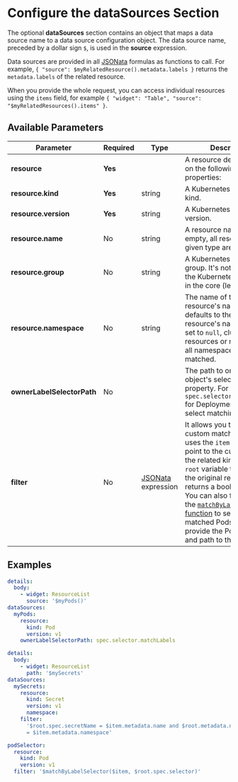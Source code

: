 # Configure the dataSources Section

The optional **dataSources** section contains an object that maps a data source name to a data source configuration object. The data source name, preceded by a dollar sign `$`, is used in the **source** expression.

Data sources are provided in all [JSONata](100-jsonata.md) formulas as functions to call. For example, `{ "source": $myRelatedResource().metadata.labels }` returns the `metadata.labels` of the related resource.

When you provide the whole request, you can access individual resources using the `items` field, for example `{ "widget": "Table", "source": "$myRelatedResources().items" }`.

## Available Parameters

| Parameter                  | Required | Type                             | Description                                                                                                                                                                                                                                                                                                                                                                                                                      |
|----------------------------|----------|----------------------------------|----------------------------------------------------------------------------------------------------------------------------------------------------------------------------------------------------------------------------------------------------------------------------------------------------------------------------------------------------------------------------------------------------------------------------------|
| **resource**               | **Yes**  |                                  | A resource defined based on the following properties:                                                                                                                                                                                                                                                                                                                                                                            |
| **resource.kind**          | **Yes**  | string                           | A Kubernetes resource kind.                                                                                                                                                                                                                                                                                                                                                                                                      |
| **resource.version**       | **Yes**  | string                           | A Kubernetes resource version.                                                                                                                                                                                                                                                                                                                                                                                                   |
| **resource.name**          | No       | string                           | A resource name. If left empty, all resources of a given type are matched.                                                                                                                                                                                                                                                                                                                                                       |
| **resource.group**         | No       | string                           | A Kubernetes resource group. It's not provided for the Kubernetes resources in the core (legacy) group.                                                                                                                                                                                                                                                                                                                          |
| **resource.namespace**     | No       | string                           | The name of the resource's namespace. It defaults to the original resource's namespace. If set to `null`, cluster-wide resources or resources in all namespaces are matched.                                                                                                                                                                                                                                                     |
| **ownerLabelSelectorPath** | No       |                                  | The path to original object's selector type property. For example, `spec.selector.matchLabels` for Deployment, used to select matching Pods.                                                                                                                                                                                                                                                                                     |
| **filter**                 | No       | [JSONata](100-jsonata.md) expression | It allows you to write a custom matching logic. It uses the `item` variable to point to the current item of the related kind, and the `root` variable to point to the original resource. It returns a boolean value. You can also filter using the [`matchByLabelSelector` function](101-preset-functions.md#matchbylabelselectoritem-selectorpath) to see the matched Pods. To do that, provide the Pods as `$item`, and path to the labels. |

## Examples

```yaml
details:
  body:
    - widget: ResourceList
      source: '$myPods()'
dataSources:
  myPods:
    resource:
      kind: Pod
      version: v1
    ownerLabelSelectorPath: spec.selector.matchLabels
```

```yaml
details:
  body:
    - widget: ResourceList
      path: '$mySecrets'
dataSources:
  mySecrets:
    resource:
      kind: Secret
      version: v1
      namespace:
    filter:
      '$root.spec.secretName = $item.metadata.name and $root.metadata.namespace
      = $item.metadata.namespace'
```

```yaml
podSelector:
  resource:
    kind: Pod
    version: v1
  filter: '$matchByLabelSelector($item, $root.spec.selector)'
```
